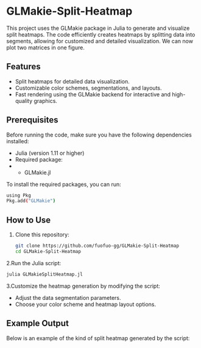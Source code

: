 # GLMakie-Split-Heatmap

This project uses the GLMakie package in Julia to generate and visualize split heatmaps. The code efficiently creates heatmaps by splitting data into segments, allowing for customized and detailed visualization.
We can now plot two matrices in one figure.

## Features 
- Split heatmaps for detailed data visualization.
- Customizable color schemes, segmentations, and layouts.
- Fast rendering using the GLMakie backend for interactive and high-quality graphics.

## Prerequisites
Before running the code, make sure you have the following dependencies installed:
- Julia (version 1.11 or higher)
- Required package:
- - GLMakie.jl

To install the required packages, you can run:

```bash
using Pkg
Pkg.add("GLMakie")
```

## How to Use
1. Clone this repository:
   ```bash
   git clone https://github.com/fuofuo-gg/GLMakie-Split-Heatmap
   cd GLMakie-Split-Heatmap
   ```
2.Run the Julia script:
```bash
julia GLMakieSplitHeatmap.jl
```
3.Customize the heatmap generation by modifying the script:
  - Adjust the data segmentation parameters.
  - Choose your color scheme and heatmap layout options.

## Example Output
Below is an example of the kind of split heatmap generated by the script:
